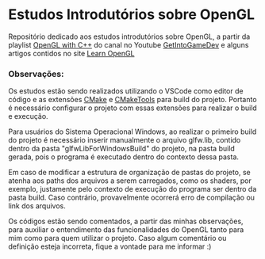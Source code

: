 # Estudos Introdutórios sobre OpenGL

Repositório dedicado aos estudos introdutórios sobre OpenGL, a partir da playlist [OpenGL with C++](https://youtube.com/playlist?list=PLn3eTxaOtL2PHxN8EHf-ktAcN-sGETKfw&si=xTs74DpAEFQs4vYK) do canal no Youtube [GetIntoGameDev](https://www.youtube.com/@GetIntoGameDev) e alguns artigos contidos no site [Learn OpenGL](https://learnopengl.com/)


### Observações:
Os estudos estão sendo realizados utilizando o VSCode como editor de código e as extensões [CMake](https://marketplace.visualstudio.com/items?itemName=twxs.cmake) e  [CMakeTools](https://marketplace.visualstudio.com/items?itemName=ms-vscode.cmake-tools) para build do projeto. Portanto é necessário configurar o projeto com essas extensões para realizar o build e execução.

Para usuários do Sistema Operacional Windows, ao realizar o primeiro build do projeto é necessário inserir manualmente o arquivo glfw.lib, contido dentro da pasta "glfwLibForWindowsBuild" do projeto, na pasta build gerada, pois o programa é executado dentro do contexto dessa pasta.

Em caso de modificar a estrutura de organização de pastas do projeto, se atenha aos paths dos arquivos a serem carregados, como os shaders, por exemplo, justamente pelo contexto de execução do programa ser dentro da pasta build. Caso contrário, provavelmente ocorrerá erro de compilação ou link dos arquivos.

Os códigos estão sendo comentados, a partir das minhas observações, para auxiliar o entendimento das funcionalidades do OpenGL tanto para mim como para quem utilizar o projeto. Caso algum comentário ou definição esteja incorreta, fique a vontade para me informar :)
